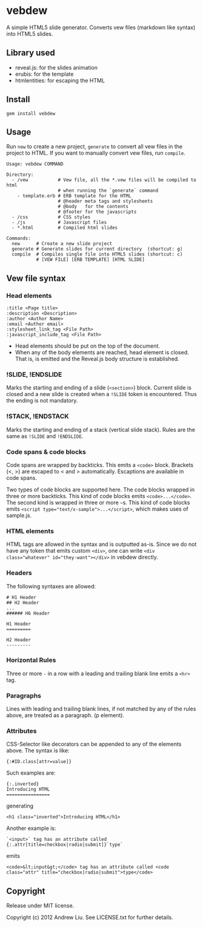 # vebdew

A simple HTML5 slide generator.
Converts vew files (markdown like syntax) into HTML5 slides.

## Library used
- reveal.js: for the slides animation
- erubis: for the template
- htmlentities: for escaping the HTML

## Install
```
gem install vebdew
```

## Usage

Run `new` to create a new project, `generate` to convert all vew files in the project to HTML.  If you want to manually convert vew files, run `compile`.

```
Usage: vebdew COMMAND

Directory:
  - /vew           # Vew file, all the *.vew files will be compiled to html
                   # when running the `generate` command
    - template.erb # ERB template for the HTML
                   # @header meta tags and stylesheets
                   # @body   for the contents
                   # @footer for the javascripts
  - /css           # CSS styles
  - /js            # Javascript files
  - *.html         # Compiled html slides

Commands:
  new      # Create a new slide project
  generate # Generate slides for current directory  (shortcut: g)
  compile  # Compiles single file into HTML5 slides (shortcut: c)
           # [VEW FILE] [ERB TEMPLATE] [HTML SLIDE]
```

## Vew file syntax

### Head elements

```
:title <Page title>
:description <Description>
:author <Author Name>
:email <Author email>
:stylesheet_link_tag <File Path>
:javascript_include_tag <File Path>
```

- Head elements should be put on the top of the document.
- When any of the body elements are reached, head element is closed. That is, </head> is emitted and the Reveal.js body structure is established.

### !SLIDE, !ENDSLIDE

Marks the starting and ending of a slide (`<section>`) block.
Current slide is closed and a new slide is created when a `!SLIDE` token is encountered. Thus the ending is not mandatory.

### !STACK, !ENDSTACK
Marks the starting and ending of a stack (vertical slide stack). Rules are the same as `!SLIDE` and `!ENDSLIDE`.

### Code spans & code blocks
Code spans are wrapped by backticks. This emits a `<code>` block. Brackets (<, >) are escaped to &lt; and &gt; automatically. Escaptions are available in code spans.

Two types of code blocks are supported here. The code blocks wrapped in three or more backticks. This kind of code blocks emits `<code>...</code>`. The second kind is wrapped in three or more `~`s. This kind of code blocks emits `<script type="text/x-sample">...</script>`, which makes uses of sample.js.


### HTML elements
HTML tags are allowed in the syntax and is outputted as-is. Since we do not have any token that emits custom `<div>`, one can write `<div class="whatever" id="they-want"></div>` in vebdew directly.

### Headers
The following syntaxes are allowed:

```
# H1 Header
## H2 Header
...
###### H6 Header

H1 Header
=========

H2 Header
---------
```

### Horizontal Rules
Three or more `-` in a row with a leading and trailing blank line emits a `<hr>` tag.

### Paragraphs
Lines with leading and trailing blank lines, if not matched by any of the rules above, are treated as a paragraph. (p element).

### Attributes
CSS-Selector like decorators can be appended to any of the elements above. The syntax is like:

```
{:#ID.class[attr=value]}
```

Such examples are:

```
{:.inverted}
Introducing HTML
================
```

generating

```
<h1 class="inverted">Introducing HTML</h1>
```

Another example is:

```
`<input>` tag has an attribute called {:.attr[title=checkbox|radio|submit]}`type`
```

emits

```
<code>&lt;input&gt;</code> tag has an attribute called <code class="attr" title="checkbox|radio|submit">type</code>
```

## Copyright

Release under MIT license.

Copyright (c) 2012 Andrew Liu. See LICENSE.txt for
further details.


